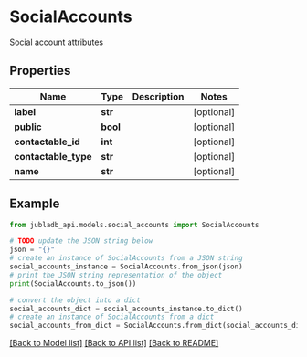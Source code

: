 # SocialAccounts

Social account attributes

## Properties

Name | Type | Description | Notes
------------ | ------------- | ------------- | -------------
**label** | **str** |  | [optional] 
**public** | **bool** |  | [optional] 
**contactable_id** | **int** |  | [optional] 
**contactable_type** | **str** |  | [optional] 
**name** | **str** |  | [optional] 

## Example

```python
from jubladb_api.models.social_accounts import SocialAccounts

# TODO update the JSON string below
json = "{}"
# create an instance of SocialAccounts from a JSON string
social_accounts_instance = SocialAccounts.from_json(json)
# print the JSON string representation of the object
print(SocialAccounts.to_json())

# convert the object into a dict
social_accounts_dict = social_accounts_instance.to_dict()
# create an instance of SocialAccounts from a dict
social_accounts_from_dict = SocialAccounts.from_dict(social_accounts_dict)
```
[[Back to Model list]](../README.md#documentation-for-models) [[Back to API list]](../README.md#documentation-for-api-endpoints) [[Back to README]](../README.md)


